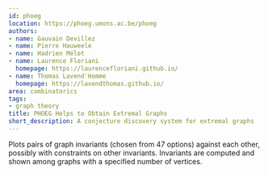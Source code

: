 ```yaml
---
id: phoeg
location: https://phoeg.umons.ac.be/phoeg
authors:
- name: Gauvain Devillez
- name: Pierre Hauweele
- name: Hadrien Mélot
- name: Laurence Floriani
  homepage: https://laurencefloriani.github.io/
- name: Thomas Lavend'Homme
  homepage: https://lavendthomas.github.io/
area: combinatorics
tags:
- graph theory
title: PHOEG Helps to Obtain Extremal Graphs
short_description: A conjecture discovery system for extremal graphs
---
```


Plots pairs of graph invariants (chosen from 47 options) against each other, possibly with constraints on other invariants.  Invariants are computed and shown among graphs with a specified number of vertices.